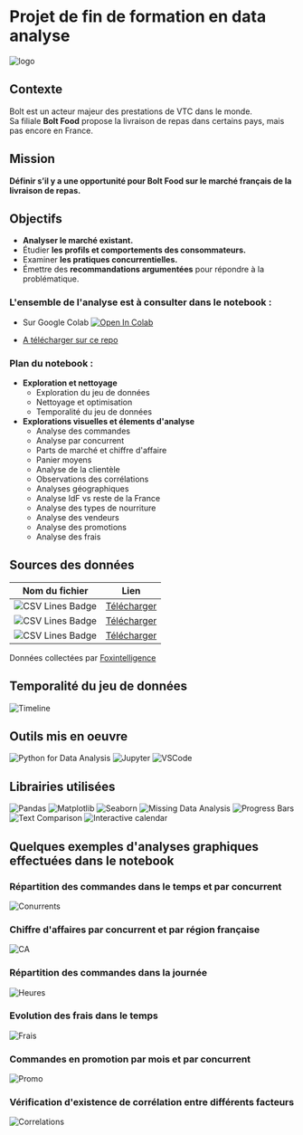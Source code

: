 # Projet de fin de formation en data analyse
![logo](https://brandlogovector.com/wp-content/uploads/2021/06/Bolt-Food-Logo.png)

## Contexte
Bolt est un acteur majeur des prestations de VTC dans le monde.  
Sa filiale **Bolt Food** propose la livraison de repas dans certains pays, mais pas encore en France.

## Mission
**Définir s’il y a une opportunité pour **Bolt Food** sur le marché français de la livraison de repas.**

## Objectifs
- **Analyser le marché existant.**  
- Étudier **les profils et comportements des consommateurs.**  
- Examiner **les pratiques concurrentielles.**  
- Émettre des **recommandations argumentées** pour répondre à la problématique.

### L'ensemble de l'analyse est à consulter dans le notebook :
- Sur Google Colab  <a target="_blank" href="https://colab.research.google.com/github/cyrilgrv/bolt-food/blob/main/Bolt_Food.ipynb">
  <img src="https://colab.research.google.com/assets/colab-badge.svg" alt="Open In Colab"/>
</a>

- [A télécharger sur ce repo](https://github.com/cyrilgrv/bolt-food/blob/main/Bolt_Food.ipynb)

### Plan du notebook :
- **Exploration et nettoyage**
    - Exploration du jeu de données
    - Nettoyage et optimisation
    - Temporalité du jeu de données
- **Explorations visuelles et élements d'analyse**
    - Analyse des commandes
    - Analyse par concurrent
    - Parts de marché et chiffre d'affaire
    - Panier moyens
    - Analyse de la clientèle
    - Observations des corrélations
    - Analyses géographiques
    - Analyse IdF vs reste de la France
    - Analyse des types de nourriture
    - Analyse des vendeurs
    - Analyse des promotions
    - Analyse des frais

## Sources des données

| Nom du fichier | Lien |
|-----------------------------------------------------------------------------------------------------------|----------------------------------------------------------------------------------|
| ![CSV Lines Badge](https://img.shields.io/badge/customers%2Ecsv-378%20observations-informational)         | [Télécharger](http://cgphoto.cluster010.ovh.net/data/bolt_food/customers.csv)    |
| ![CSV Lines Badge](https://img.shields.io/badge/products%2Ecsv-1.711.616%20observations-informational)    | [Télécharger](http://cgphoto.cluster010.ovh.net/data/bolt_food/products.csv)     |
| ![CSV Lines Badge](https://img.shields.io/badge/transactions%2Ecsv-807.676%20observations-informational)  | [Télécharger](http://cgphoto.cluster010.ovh.net/data/bolt_food/transactions.csv) |

Données collectées par [Foxintelligence](https://www.foxintelligence.io/fr/accueil/)

## Temporalité du jeu de données
![Timeline](http://cgphoto.cluster010.ovh.net/data/bolt_food/img/timeline.png)

## Outils mis en oeuvre
![Python for Data Analysis](https://img.shields.io/badge/Python-Data%20Analysis-blue?logo=python&logoColor=white)
![Jupyter](https://img.shields.io/badge/Jupyter-Notebook-orange?logo=jupyter)
![VSCode](https://img.shields.io/badge/Editor-VSCode-blue?logo=visual-studio-code&logoColor=white)

## Librairies utilisées
![Pandas](https://img.shields.io/badge/Pandas-2.2.3-blue)
![Matplotlib](https://img.shields.io/badge/Matplotlib-3.9.2-blue)
![Seaborn](https://img.shields.io/badge/Seaborn-0.13.2-blue)
![Missing Data Analysis](https://img.shields.io/badge/Missing%20Data-missingno-orange)
![Progress Bars](https://img.shields.io/badge/Progress%20Bars-tqdm-yellowgreen)
![Text Comparison](https://img.shields.io/badge/Text%20Comparison-difflib-blueviolet)
![Interactive calendar](https://img.shields.io/badge/Interactive%20Calendar-Calplot-orange)

## Quelques exemples d'analyses graphiques effectuées dans le notebook

### Répartition des commandes dans le temps et par concurrent
![Conurrents](http://cgphoto.cluster010.ovh.net/data/bolt_food/img/competitors.png)

### Chiffre d'affaires par concurrent et par région française
![CA](http://cgphoto.cluster010.ovh.net/data/bolt_food/img/ca.png)

### Répartition des commandes dans la journée
![Heures](http://cgphoto.cluster010.ovh.net/data/bolt_food/img/hours.png)

### Evolution des frais dans le temps
![Frais](http://cgphoto.cluster010.ovh.net/data/bolt_food/img/fees.png)

### Commandes en promotion par mois et par concurrent
![Promo](http://cgphoto.cluster010.ovh.net/data/bolt_food/img/promo.png)

### Vérification d'existence de corrélation entre différents facteurs
![Correlations](http://cgphoto.cluster010.ovh.net/data/bolt_food/img/corr.png)
